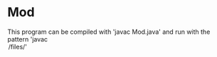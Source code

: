 Mod
===
This program can be compiled with 'javac Mod.java' and run with the
pattern 'javac <option> /*files*/'

